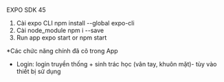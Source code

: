 EXPO SDK 45
1. Cài expo CLI 
npm install --global expo-cli
2. Cài node_module
npm i --save
3. Run app 
expo start or npm start


*Các chức năng chính đã cõ trong App
- Login: login truyền thống + sinh trác học (vân tay, khuôn mặt)- tùy vào thiết bị sử dụng
